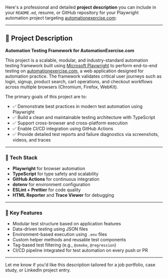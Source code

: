 Here's a professional and detailed **project description** you can include in your `README.md`, resume, or GitHub repository for your Playwright automation project targeting [automationexercise.com](https://automationexercise.com):

---

## 📘 Project Description

**Automation Testing Framework for AutomationExercise.com**

This project is a scalable, modular, and industry-standard automation testing framework built using [Microsoft Playwright](https://playwright.dev/) to perform end-to-end testing on [automationexercise.com](https://automationexercise.com), a web application designed for automation practice. The framework validates critical user journeys such as login, signup, product search, cart operations, and checkout workflows across multiple browsers (Chromium, Firefox, WebKit).

The primary goals of this project are to:

- ✅ Demonstrate best practices in modern test automation using Playwright
- ✅ Build a clean and maintainable testing architecture with TypeScript
- ✅ Support cross-browser and cross-platform execution
- ✅ Enable CI/CD integration using GitHub Actions
- ✅ Provide detailed test reports and failure diagnostics via screenshots, videos, and traces

---

### 🔧 Tech Stack

- **Playwright** for browser automation
- **TypeScript** for type safety and scalability
- **GitHub Actions** for continuous integration
- **dotenv** for environment configuration
- **ESLint + Prettier** for code quality
- **HTML Reporter** and **Trace Viewer** for debugging

---

### 🎯 Key Features

- Modular test structure based on application features
- Data-driven testing using JSON files
- Environment-based execution using `.env` files
- Custom helper methods and reusable test components
- Tag-based test filtering (e.g., `@smoke`, `@regression`)
- CI/CD pipeline integrated for test automation on every push or PR

---

Let me know if you'd like this description tailored for a job portfolio, case study, or LinkedIn project entry.
